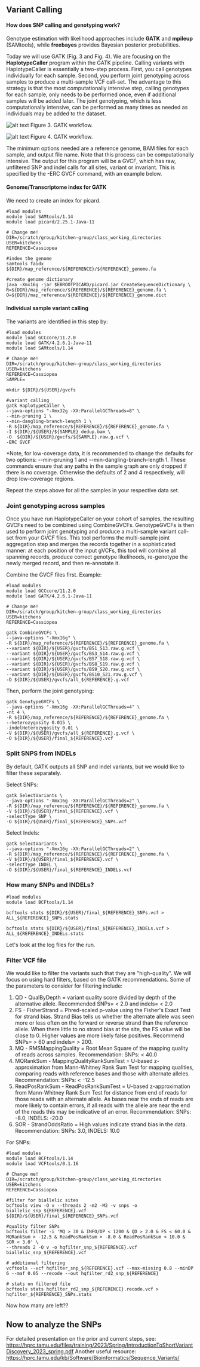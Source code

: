 ## **Variant Calling**
#### How does SNP calling and genotyping work?

Genotype estimation with likelihood approaches include **GATK** and **mpileup** (SAMtools), while **freebayes** provides Bayesian posterior probabilities.

Today we will use GATK (Fig. 3 and Fig. 4). We are focusing on the **HaplotypeCaller** program within the GATK pipeline. Calling variants with HaplotypeCaller is essentially a two-step process. First, you call genotypes individually for each sample. Second, you perform joint genotyping across samples to produce a multi-sample VCF call-set. The advantage to this strategy is that the most computationally intensive step, calling genotypes for each sample, only needs to be performed once, even if additional samples will be added later. The joint genotyping, which is less computationally intensive, can be performed as many times as needed as individuals may be added to the dataset.

![alt text](./gatk_workflow.png "gatk")
Figure 3. GATK workflow.

![alt text](./gatk_RNA_workflow.png "gatk_RNA")
Figure 4. GATK workflow.

The minimum options needed are a reference genome, BAM files for each sample, and output file name. Note that this process can be computationally intensive. The output for this program will be a GVCF, which has raw, unfiltered SNP and indel calls for all sites, variant or invariant. This is specified by the -ERC GVCF command, with an example below.


#### Genome/Transcriptome index for GATK
We need to create an index for picard.
```
#load modules
module load SAMtools/1.14
module load picard/2.25.1-Java-11

# Change me!
DIR=/scratch/group/kitchen-group/class_working_directories
USER=kitchens
REFERENCE=Cassiopea

#index the genome
samtools faidx ${DIR}/map_reference/${REFERENCE}/${REFERENCE}_genome.fa

#create genome dictionary
java -Xmx16g -jar $EBROOTPICARD/picard.jar CreateSequenceDictionary \
R=${DIR}/map_reference/${REFERENCE}/${REFERENCE}_genome.fa \
O=${DIR}/map_reference/${REFERENCE}/${REFERENCE}_genome.dict
```

#### Individual sample variant calling
The variants are identified in this step by:
```
#load modules
module load GCCcore/11.2.0
module load GATK/4.2.6.1-Java-11
module load SAMtools/1.14

# Change me!
DIR=/scratch/group/kitchen-group/class_working_directories
USER=kitchens
REFERENCE=Cassiopea
SAMPLE=

mkdir ${DIR}/${USER}/gvcfs

#variant calling
gatk HaplotypeCaller \
--java-options "-Xmx32g -XX:ParallelGCThreads=8" \
--min-pruning 1 \
--min-dangling-branch-length 1 \
-R ${DIR}/map_reference/${REFERENCE}/${REFERENCE}_genome.fa \
-I ${DIR}/${USER}/${SAMPLE}_dedup.bam \
-O  ${DIR}/${USER}/gvcfs/${SAMPLE}.raw.g.vcf \
-ERC GVCF
```

*Note, for low-coverage data, it is recommended to change the defaults for two options: --min-pruning 1 and --min-dangling-branch-length 1. These commands ensure that any paths in the sample graph are only dropped if there is no coverage. Otherwise the defaults of 2 and 4 respectively, will drop low-coverage regions.

Repeat the steps above for all the samples in your respective data set.

### Joint genotyping across samples
Once you have run HaplotypeCaller on your cohort of samples, the resulting GVCFs need to be combined using CombineGVCFs. GenotypeGVCFs is then used to perform joint genotyping and produce a multi-sample variant call-set from your GVCF files. This tool performs the multi-sample joint aggregation step and merges the records together in a sophisticated manner: at each position of the input gVCFs, this tool will combine all spanning records, produce correct genotype likelihoods, re-genotype the newly merged record, and then re-annotate it.

Combine the GVCF files first.
Example:
```
#load modules
module load GCCcore/11.2.0
module load GATK/4.2.6.1-Java-11

# Change me!
DIR=/scratch/group/kitchen-group/class_working_directories
USER=kitchens
REFERENCE=Cassiopea

gatk CombineGVCFs \
--java-options "-Xmx16g" \
-R ${DIR}/map_reference/${REFERENCE}/${REFERENCE}_genome.fa \
--variant ${DIR}/${USER}/gvcfs/BS1_S13.raw.g.vcf \
--variant ${DIR}/${USER}/gvcfs/BS3_S14.raw.g.vcf \
--variant ${DIR}/${USER}/gvcfs/BS7_S18.raw.g.vcf \
--variant ${DIR}/${USER}/gvcfs/BS8_S19.raw.g.vcf \
--variant ${DIR}/${USER}/gvcfs/BS9_S20.raw.g.vcf \
--variant ${DIR}/${USER}/gvcfs/BS10_S21.raw.g.vcf \
-O ${DIR}/${USER}/gvcfs/all_${REFERENCE}.g.vcf
```

Then, perform the joint genotyping:
```
gatk GenotypeGVCFs \
--java-options "-Xmx16g -XX:ParallelGCThreads=4" \
-nt 4 \
-R ${DIR}/map_reference/${REFERENCE}/${REFERENCE}_genome.fa \
--heterozygosity 0.015 \
-indelHeterozygosity 0.01 \
-V ${DIR}/${USER}/gvcfs/all_${REFERENCE}.g.vcf \
-O ${DIR}/${USER}/final_${REFERENCE}.vcf
```

### Split SNPS from INDELs
By default, GATK outputs all SNP and indel variants, but we would like to filter these separately.

Select SNPs:
```
gatk SelectVariants \
--java-options "-Xmx16g -XX:ParallelGCThreads=2" \
-R ${DIR}/map_reference/${REFERENCE}/${REFERENCE}_genome.fa \
-V ${DIR}/${USER}/final_${REFERENCE}.vcf \
-selectType SNP \
-O ${DIR}/${USER}/final_${REFERENCE}_SNPs.vcf
```

Select Indels:
```
gatk SelectVariants \
--java-options "-Xmx16g -XX:ParallelGCThreads=2" \
-R ${DIR}/map_reference/${REFERENCE}/${REFERENCE}_genome.fa \
-V ${DIR}/${USER}/final_${REFERENCE}.vcf \
-selectType INDEL \
-O ${DIR}/${USER}/final_${REFERENCE}_INDELs.vcf
```

### How many SNPs and INDELs?
```
#load modules
module load BCFtools/1.14

bcftools stats ${DIR}/${USER}/final_${REFERENCE}_SNPs.vcf > ALL_${REFERENCE}_SNPs.stats

bcftools stats ${DIR}/${USER}/final_${REFERENCE}_INDELs.vcf > ALL_${REFERENCE}_INDELs.stats
```

Let's look at the log files for the run.

### Filter VCF file
We would like to filter the variants such that they are "high-quality". We will focus on using hard filters, based on the GATK recommendations. Some of the parameters to consider for filtering include:
  1. QD - QualByDepth = variant quality score divided by depth of the alternative allele. Recommended SNPs= < 2.0 and indels= < 2.0
  2. FS - FisherStrand = Phred-scaled p-value using the Fisher's Exact Test for strand bias. Strand Bias tells us whether the alternate allele was seen more or less often on the forward or reverse strand than the reference allele. When there little to no strand bias at the site, the FS value will be close to 0. Higher values are more likely false positives. Recommend SNPs= > 60 and indels= > 200.
  3. MQ - RMSMappingQuality = Root Mean Square of the mapping quality of reads across samples. Recommendation: SNPs: < 40.0
  4. MQRankSum - MappingQualityRankSumTest = U-based z-approximation from Mann-Whitney Rank Sum Test for mapping qualities, comparing reads with reference bases and those with alternate alleles. Recommendation: SNPs: < -12.5
  5. ReadPosRankSum - ReadPosRankSumTest = U-based z-approximation from Mann-Whitney Rank Sum Test for distance from end of reads for those reads with an alternate allele. As bases near the ends of reads are more likely to contain errors, if all reads with the allele are near the end of the reads this may be indicative of an error. Recommendation: SNPs: -8.0, INDELS: -20.0
  6. SOR - StrandOddsRatio = High values indicate strand bias in the data. Recommendation: SNPs: 3.0, INDELS: 10.0

For SNPs:
```
#load modules
module load BCFtools/1.14
module load VCFtools/0.1.16

# Change me!
DIR=/scratch/group/kitchen-group/class_working_directories
USER=kitchens
REFERENCE=Cassiopea

#filter for biallelic sites
bcftools view -O v --threads 2 -m2 -M2 -v snps -o biallelic_snp_${REFERENCE}.vcf ${DIR}/${USER}/final_${REFERENCE}_SNPs.vcf

#quality filter SNPs
bcftools filter -i 'MQ > 30 & INFO/DP < 1200 & QD > 2.0 & FS < 60.0 & MQRankSum > -12.5 & ReadPosRankSum > -8.0 & ReadPosRankSum < 10.0 & SOR < 3.0' \
--threads 2 -O v -o hqfilter_snp_${REFERENCE}.vcf biallelic_snp_${REFERENCE}.vcf

# additional filtering
vcftools --vcf hqfilter_snp_${REFERENCE}.vcf --max-missing 0.8 --minDP 6 --maf 0.05 --recode --out hqfilter_rd2_snp_${REFERENCE}

# stats on filtered file
bcftools stats hqfilter_rd2_snp_${REFERENCE}.recode.vcf > hqfilter_${REFERENCE}_SNPs.stats
```

Now how many are left??

## **Now to analyze the SNPs**

For detailed presentation on the prior and current steps, see: https://hprc.tamu.edu/files/training/2023/Spring/IntroductionToShortVariantDiscovery_2023_spring.pdf
Another useful resource: https://hprc.tamu.edu/kb/Software/Bioinformatics/Sequence_Variants/
